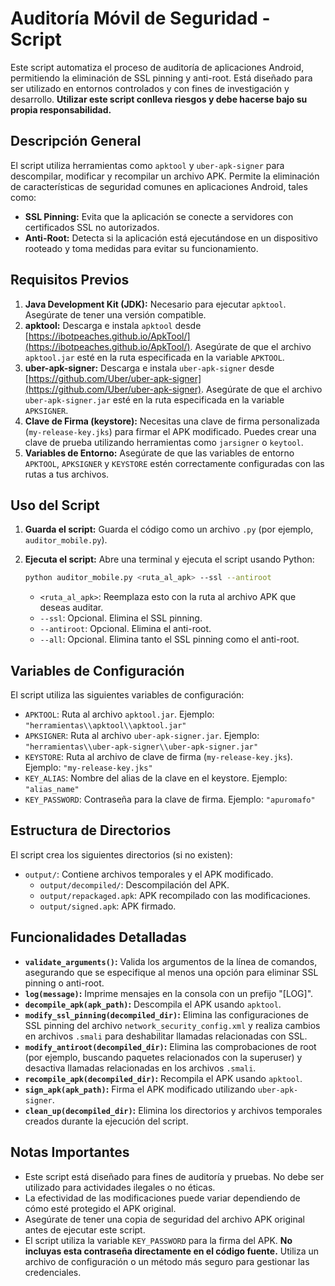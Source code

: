 # Auditoría Móvil de Seguridad - Script

Este script automatiza el proceso de auditoría de aplicaciones Android, permitiendo la eliminación de SSL pinning y anti-root.  Está diseñado para ser utilizado en entornos controlados y con fines de investigación y desarrollo. **Utilizar este script conlleva riesgos y debe hacerse bajo su propia responsabilidad.**

## Descripción General

El script utiliza herramientas como `apktool` y `uber-apk-signer` para descompilar, modificar y recompilar un archivo APK.  Permite la eliminación de características de seguridad comunes en aplicaciones Android, tales como:

*   **SSL Pinning:**  Evita que la aplicación se conecte a servidores con certificados SSL no autorizados.
*   **Anti-Root:**  Detecta si la aplicación está ejecutándose en un dispositivo rooteado y toma medidas para evitar su funcionamiento.

## Requisitos Previos

1.  **Java Development Kit (JDK):** Necesario para ejecutar `apktool`. Asegúrate de tener una versión compatible.
2.  **apktool:** Descarga e instala `apktool` desde [https://ibotpeaches.github.io/ApkTool/](https://ibotpeaches.github.io/ApkTool/).  Asegúrate de que el archivo `apktool.jar` esté en la ruta especificada en la variable `APKTOOL`.
3.  **uber-apk-signer:** Descarga e instala `uber-apk-signer` desde [https://github.com/Uber/uber-apk-signer](https://github.com/Uber/uber-apk-signer). Asegúrate de que el archivo `uber-apk-signer.jar` esté en la ruta especificada en la variable `APKSIGNER`.
4.  **Clave de Firma (keystore):** Necesitas una clave de firma personalizada (`my-release-key.jks`) para firmar el APK modificado.  Puedes crear una clave de prueba utilizando herramientas como `jarsigner` o `keytool`.
5.  **Variables de Entorno:** Asegúrate de que las variables de entorno `APKTOOL`, `APKSIGNER` y `KEYSTORE` estén correctamente configuradas con las rutas a tus archivos.

## Uso del Script

1.  **Guarda el script:** Guarda el código como un archivo `.py` (por ejemplo, `auditor_mobile.py`).
2.  **Ejecuta el script:** Abre una terminal y ejecuta el script usando Python:

    ```bash
    python auditor_mobile.py <ruta_al_apk> --ssl --antiroot
    ```

    *   `<ruta_al_apk>`: Reemplaza esto con la ruta al archivo APK que deseas auditar.
    *   `--ssl`:  Opcional. Elimina el SSL pinning.
    *   `--antiroot`: Opcional. Elimina el anti-root.
    *   `--all`: Opcional. Elimina tanto el SSL pinning como el anti-root.

## Variables de Configuración

El script utiliza las siguientes variables de configuración:

*   `APKTOOL`: Ruta al archivo `apktool.jar`.  Ejemplo: `"herramientas\\apktool\\apktool.jar"`
*   `APKSIGNER`: Ruta al archivo `uber-apk-signer.jar`. Ejemplo: `"herramientas\\uber-apk-signer\\uber-apk-signer.jar"`
*   `KEYSTORE`: Ruta al archivo de clave de firma (`my-release-key.jks`).  Ejemplo: `"my-release-key.jks"`
*   `KEY_ALIAS`: Nombre del alias de la clave en el keystore. Ejemplo: `"alias_name"`
*   `KEY_PASSWORD`: Contraseña para la clave de firma. Ejemplo: `"apuromafo"`

## Estructura de Directorios

El script crea los siguientes directorios (si no existen):

*   `output/`:  Contiene archivos temporales y el APK modificado.
    *   `output/decompiled/`: Descompilación del APK.
    *   `output/repackaged.apk`: APK recompilado con las modificaciones.
    *   `output/signed.apk`: APK firmado.

## Funcionalidades Detalladas

*   **`validate_arguments()`:**  Valida los argumentos de la línea de comandos, asegurando que se especifique al menos una opción para eliminar SSL pinning o anti-root.
*   **`log(message)`:** Imprime mensajes en la consola con un prefijo "[LOG]".
*   **`decompile_apk(apk_path)`:** Descompila el APK usando `apktool`.
*   **`modify_ssl_pinning(decompiled_dir)`:**  Elimina las configuraciones de SSL pinning del archivo `network_security_config.xml` y realiza cambios en archivos `.smali` para deshabilitar llamadas relacionadas con SSL.
*   **`modify_antiroot(decompiled_dir)`:** Elimina las comprobaciones de root (por ejemplo, buscando paquetes relacionados con la superuser) y desactiva llamadas relacionadas en los archivos `.smali`.
*   **`recompile_apk(decompiled_dir)`:** Recompila el APK usando `apktool`.
*   **`sign_apk(apk_path)`:** Firma el APK modificado utilizando `uber-apk-signer`.
*   **`clean_up(decompiled_dir)`:** Elimina los directorios y archivos temporales creados durante la ejecución del script.

## Notas Importantes

*   Este script está diseñado para fines de auditoría y pruebas.  No debe ser utilizado para actividades ilegales o no éticas.
*   La efectividad de las modificaciones puede variar dependiendo de cómo esté protegido el APK original.
*   Asegúrate de tener una copia de seguridad del archivo APK original antes de ejecutar este script.
*   El script utiliza la variable `KEY_PASSWORD` para la firma del APK.  **No incluyas esta contraseña directamente en el código fuente.**  Utiliza un archivo de configuración o un método más seguro para gestionar las credenciales.
 